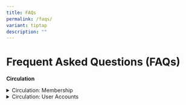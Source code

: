 ```yaml
---
title: FAQs
permalink: /faqs/
variant: tiptap
description: ""
---
```

<h1><strong>Frequent Asked Questions (FAQs)</strong></h1>
<p><strong>Circulation</strong>
</p>
<div data-type="detailGroup" class="isomer-accordion-group isomer-accordion isomer-accordion-white">
<details class="isomer-details">
<summary>Circulation: Membership</summary>
<div data-type="detailsContent" class="isomer-details-content">
<p><strong><em>Q: Who is eligible for READ@Academy membership?</em></strong>
</p>
<p>A: Membership is open to:</p>
<ul data-tight="true" class="tight">
<li>
<p>Education officers of MOE and non-MOE schools</p>
</li>
<li>
<p>Executive and Administrative Staff of MOE and non-MOE schools</p>
</li>
<li>
<p>Allied Educators (schools and MOE HQs)</p>
</li>
<li>
<p>MOE kindergarten educators</p>
</li>
<li>
<p>School Counsellors</p>
</li>
<li>
<p>Special Education Needs Officers</p>
</li>
<li>
<p>Student Welfare Officers)</p>
</li>
<li>
<p>Outdoor Adventure Educators</p>
</li>
<li>
<p>MOE Retired staff</p>
</li>
<li>
<p>External members from organisations that have work related to MOE.</p>
</li>
</ul>
<p></p>
<p><strong><em>Q: I am a direct-hire teacher. I have a MIMS Login ID but I cannot access resources in READ@Academy with my MIMS ID. How do I apply for membership?</em></strong>
</p>
<p>A:<em> </em>To access READ@Academy (RAC) through the MIMS portal, you
need specific account permissions. Please contact your Local MIMS Administrator
(LA) to assist with the application process for RAC account access.</p>
<p></p>
<p>For more information and trouble shooting steps regarding membership ,
please head to 'Membership' page.</p>
</div>
</details>
</div>
<div data-type="detailGroup" class="isomer-accordion-group isomer-accordion isomer-accordion-white">
<details class="isomer-details">
<summary>Circulation: User Accounts</summary>
<div data-type="detailsContent" class="isomer-details-content">
<p><strong><em>Q: How can I login to READ@Academy?</em></strong>
</p>
<p>A: Members may avail yourselves with the full range of resources and services
available by logging in with your MIMS ID.</p>
<p></p>
<p>Please adhere to&nbsp;the following procedures to access READ@Academy
resources:&nbsp;</p>
<p></p>
<ul data-tight="true" class="tight">
<li>
<p>Access READ@Academy landing page</p>
<div class="isomer-image-wrapper">
<img style="box-sizing: inherit; font-family: Lato, sans-serif; max-width: 100%; height: auto; display: block; margin: auto; width: 813.328px;" height="auto" width="100%" alt="" src="https://staging.dnpmasf1lgrx4.amplifyapp.com/images/download.png">
</div>
</li>
<li>
<p>Log in using MIMS ID</p>
</li>
</ul>
<p></p>
<div class="isomer-image-wrapper">
<img style="width: 100%" height="auto" width="100%" alt="" src="/images/download__1_.png">
</div>
<p></p>
<p><strong><em>Q: I have forgotten my password. What should I do?</em></strong>
</p>
<p>A: You can request for a password reset for your MIMS account through
your Local MIMS Administrator (LA).</p>
<p></p>
<p><strong><em>Q: I'm unable to log in to READ@Academy using the MIMS login button. What troubleshooting steps should I take?</em></strong>
</p>
<p>A: Please contact the relevant service desks:</p>
<table style="minWidth: 100px">
<colgroup>
<col>
<col>
<col>
<col>
</colgroup>
<tbody>
<tr>
<th rowspan="1" colspan="1">
<p><strong>Staff</strong>
</p>
</th>
<th rowspan="1" colspan="1">
<p><strong>Description</strong>
</p>
</th>
<th rowspan="1" colspan="1">
<p><strong>Service</strong>
<br><strong>Desk</strong>
</p>
</th>
<th rowspan="1" colspan="1">
<p><strong>Email address</strong>
</p>
</th>
</tr>
<tr>
<td rowspan="1" colspan="1">
<p>HQ staff</p>
</td>
<td rowspan="1" colspan="1">
<p>EUSS Service Desk is the first level support for HQ related&nbsp;issues/enquiries/feedback</p>
</td>
<td rowspan="1" colspan="1">
<p>EUSS Service Desk</p>
</td>
<td rowspan="1" colspan="1">
<p><a href="mailto:EUSS_SERVICEDESK@support.gov.sg" rel="noopener noreferrer nofollow" target="_blank"><u>EUSS_SERVICEDESK@support.gov.sg</u></a>
</p>
</td>
</tr>
<tr>
<td rowspan="1" colspan="1">
<p>School staff</p>
</td>
<td rowspan="1" colspan="1">
<p>SSOE Service Desk is the first level support&nbsp;for school-related issues/
enquiries/feedback</p>
</td>
<td rowspan="1" colspan="1">
<p>SSOE Service Desk</p>
</td>
<td rowspan="1" colspan="1">
<p><a href="mailto:EUSS_SERVICEDESK@support.gov.sg" rel="noopener noreferrer nofollow" target="_blank"><u>help@schools.gov.sg</u></a>
</p>
</td>
</tr>
</tbody>
</table>
</div>
</details>
</div>
<p></p>
<p></p>
